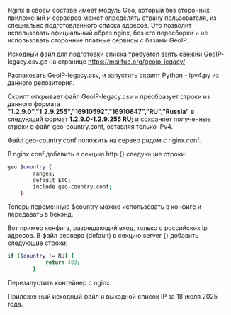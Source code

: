 Nginx в своем составе имеет модуль Geo, который без сторонних приложений и серверов может определять страну пользователя, из специально подготовленного списка адресов. 
Это позволит использовать официальный образ nginx, без его пересборки и не использовать сторонние платные сервисы с базами GeoIP.

Исходный файл для подготовки списка требуется взять свежий GeoIP-legacy.csv.gz на странице https://mailfud.org/geoip-legacy/

Распаковать GeoIP-legacy.csv, и запустить скрипт Python - ipv4.py из данного репозитория.

Скрипт открывает файл GeoIP-legacy.csv и преобразует строки из данного формата **"1.2.9.0","1.2.9.255","16910592","16910847","RU","Russia"** в следующий формат **1.2.9.0-1.2.9.255 RU;** и сохраняет полученные строки в файл geo-country.conf, оставляя только IPv4.

Файл geo-country.conf положить на сервер рядом с nginx.conf.

В nginx.conf добавить в секцию http {} следующие строки:
```sh
geo $country {
        ranges; 
        default ETC; 
        include geo-country.conf;
    }
```

Теперь переменную $country можно использовать в конфиге и передавать в бекэнд. 

Вот пример конфига, разрешающий вход, только с российских ip адресов.
В файл сервера (default) в секцию server {} добавить следующие строки:
```sh
if ($country != RU) {   
            return 403;   
        }
```

Перезапустить контейнер с nginx.

Приложенный исходный файл и выходной список IP за 18 июля 2025 года.
